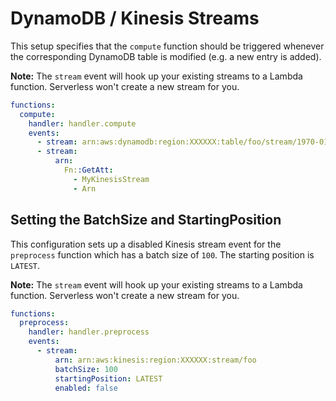 <!--
title: DynamoDB / Kinesis Streams configuration docs
menuText: DynamoDB / Kinesis Streams config
layout: Doc
-->

# DynamoDB / Kinesis Streams

This setup specifies that the `compute` function should be triggered whenever the corresponding DynamoDB table is modified (e.g. a new entry is added).

**Note:** The `stream` event will hook up your existing streams to a Lambda function. Serverless won't create a new stream for you.

```yml
functions:
  compute:
    handler: handler.compute
    events:
      - stream: arn:aws:dynamodb:region:XXXXXX:table/foo/stream/1970-01-01T00:00:00.000
      - stream:
          arn:
            Fn::GetAtt:
              - MyKinesisStream
              - Arn
```

## Setting the BatchSize and StartingPosition

This configuration sets up a disabled Kinesis stream event for the `preprocess` function which has a batch size of `100`. The starting position is
`LATEST`.

**Note:** The `stream` event will hook up your existing streams to a Lambda function. Serverless won't create a new stream for you.

```yml
functions:
  preprocess:
    handler: handler.preprocess
    events:
      - stream:
          arn: arn:aws:kinesis:region:XXXXXX:stream/foo
          batchSize: 100
          startingPosition: LATEST
          enabled: false
```
